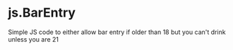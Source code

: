 # js.BarEntry
Simple JS code to either allow bar entry if older than 18 but you can't drink unless you are 21

